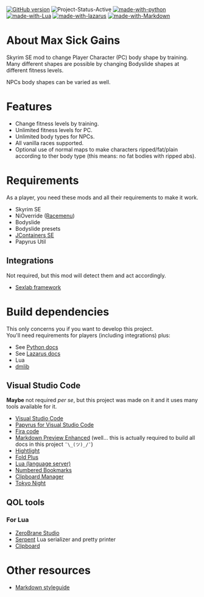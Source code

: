 [![GitHub version](https://badge.fury.io/gh/CarlosLeyvaAyala%2FMax-Sick-Gains.svg)](https://github.com/CarlosLeyvaAyala/Max-Sick-Gains) ![Project-Status-Active](https://img.shields.io/badge/status-active-green.svg) [![made-with-python](https://img.shields.io/badge/Made%20with-Python-1f425f.svg)](https://www.python.org/)  [![made-with-Lua](https://img.shields.io/badge/Made%20with-Lua-1f425f.svg)](https://www.lua.org/) [![made-with-lazarus](https://img.shields.io/badge/Made%20with-Lazarus-1f425f.svg)](https://www.lazarus-ide.org/) [![made-with-Markdown](https://img.shields.io/badge/Made%20with-Markdown-1f425f.svg)](http://commonmark.org)

# About Max Sick Gains

Skyrim SE mod to change Player Character (PC) body shape by training. \
Many different shapes are possible by changing Bodyslide shapes at different fitness levels.

NPCs body shapes can be varied as well.


# Features

- Change fitness levels by training.
- Unlimited fitness levels for PC.
- Unlimited body types for NPCs.
- All vanilla races supported.
- Optional use of normal maps to make characters ripped/fat/plain according to ther body type (this means: no fat bodies with ripped abs).

# Requirements

As a player, you need these mods and all their requirements to make it work.

- Skyrim SE
- NiOverride ([Racemenu][])
- Bodyslide
- Bodyslide presets
- [JContainers SE][jcontainers-se]
- Papyrus Util

## Integrations

Not required, but this mod will detect them and act accordingly.

- [Sexlab framework][sexlab-framework]

# Build dependencies

This only concerns you if you want to develop this project. \
You'll need requirements for players (including integrations) plus:

- See [Python docs][]
- See [Lazarus docs][]
- Lua
- [dmlib][]


## Visual Studio Code

**Maybe** not required _per se_, but this project was made on it and it uses many tools available for it.

- [Visual Studio Code][visual-studio-code]
- [Papyrus for Visual Studio Code][vscode-papyrus]
- [Fira code][fira-code]
- [Markdown Preview Enhanced][markdown-preview] (well... this is actually required to build all docs in this project `¯\_(ツ)_/¯`)
- [Hightlight][]
- [Fold Plus][fold-plus]
- [Lua (language server)][lua-language-server]
- [Numbered Bookmarks][numbered-bookmarks]
- [Clipboard Manager][clipboard-manager]
- [Tokyo Night][tokyo-night]



## QOL tools
### For Lua
- [ZeroBrane Studio][zerobrane-studio]
- [Serpent][] Lua serializer and pretty printer
- [Clipboard][]


# Other resources
- [Markdown styleguide][markdown-styleguide]

<!-- <details>
  <summary>Winter</summary>
  <p>Sparkling and frozen!</p>
</details> -->


<!--
https://badge.fury.io/for/gh/CarlosLeyvaAyala/Max-Sick-Gains?type=svg

To ensure prompt updates to your badge, please set up a webhook for your GitHub repo that points to:

https://badge.fury.io/hooks/github

-->



<!-- -------------------------------------------- -->
[clipboard-manager]: https://marketplace.visualstudio.com/items?itemname=edgardmessias.clipboard-manager
[clipboard]: http://luaforge.net/projects/jaslatrix/
[dmlib]: https://github.com/carlosleyvaayala/dm-skyrimse-library.git
[fira-code]: https://github.com/tonsky/firacode
[fold-plus]: https://marketplace.visualstudio.com/items?itemname=dakara.dakara-foldplus
[hightlight]: https://marketplace.visualstudio.com/items?itemname=fabiospampinato.vscode-highlight
[jcontainers-se]: https://www.nexusmods.com/skyrimspecialedition/mods/16495
[lua-language-server]: https://marketplace.visualstudio.com/items?itemname=sumneko.lua
[markdown-styleguide]: https://arcticicestudio.github.io/styleguide-markdown/
[markdown-preview]: https://marketplace.visualstudio.com/items?itemname=shd101wyy.markdown-preview-enhanced
[numbered-bookmarks]: https://marketplace.visualstudio.com/items?itemname=alefragnani.numbered-bookmarks
[racemenu]: https://www.nexusmods.com/skyrimspecialedition/mods/19080
[serpent]: http://notebook.kulchenko.com/programming/serpent-lua-serializer-pretty-printer
[sexlab-framework]: https://www.loverslab.com/topic/91861-sexlab-framework-se-163-beta-8-november-22nd-2019/
[tokyo-night]: https://marketplace.visualstudio.com/items?itemname=enkia.tokyo-night
[visual-studio-code]: https://code.visualstudio.com/
[vscode-papyrus]: https://marketplace.visualstudio.com/items?itemname=joelday.papyrus-lang-vscode
[zerobrane-studio]: https://studio.zerobrane.com/
[Python docs]: _Tools/MainPython
[Lazarus docs]: _Tools/TexRename
